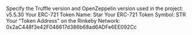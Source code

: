 Specify the Truffle version and OpenZeppelin version used in the project: v5.5.30
Your ERC-721 Token Name: Star
Your ERC-721 Token Symbol: STR
Your “Token Address” on the Rinkeby Network: 0x2aC448f3e42F046617d386b68ad6ADFe6EE092Cc